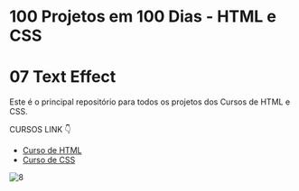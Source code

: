 # 100 Projetos em 100 Dias - HTML e CSS
# 07 Text Effect 
Este é o principal repositório para todos os projetos dos Cursos de HTML e CSS.

CURSOS LINK 👇

-   [Curso de HTML](https://johnpires.com/cursos/html-tutorial/)
-   [Curso de CSS](https://johnpires.com/cursos/css-fundamentos-basicos/)


  ![8](https://user-images.githubusercontent.com/26515702/188921762-620324d8-a3b0-4440-a2c5-7536075b0b3a.png)